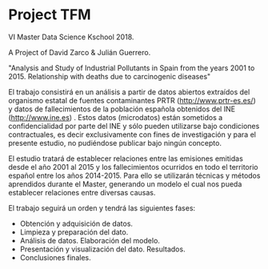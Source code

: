 # Project TFM
VI Master Data Science Kschool 2018.

A Project of David Zarco & Julián Guerrero.

"Analysis and Study of Industrial Pollutants in Spain from the years 2001 to 2015. Relationship with deaths due to carcinogenic diseases"

El trabajo consistirá en un análisis a partir de datos abiertos extraídos del organismo estatal de fuentes contaminantes PRTR (http://www.prtr-es.es/) y datos de fallecimientos de la población española obtenidos del INE (http://www.ine.es) . Estos datos (microdatos) están sometidos a confidencialidad por parte del INE y sólo pueden utilizarse bajo condiciones contractuales, es decir exclusivamente con fines de investigación y para el presente estudio, no pudiéndose publicar bajo ningún concepto.

El estudio tratará de establecer relaciones entre las emisiones emitidas desde el año 2001 al 2015 y los fallecimientos ocurridos en todo el territorio español entre los años 2014-2015. Para ello se utilizarán técnicas y métodos aprendidos durante el Master, generando un modelo el cual nos pueda establecer relaciones entre diversas causas.

El trabajo seguirá un orden y tendrá las siguientes fases:

-	Obtención y adquisición de datos.
- Limpieza y preparación del dato.
-	Análisis de datos. Elaboración del modelo.
-	Presentación y visualización del dato. Resultados.
-	Conclusiones finales.
